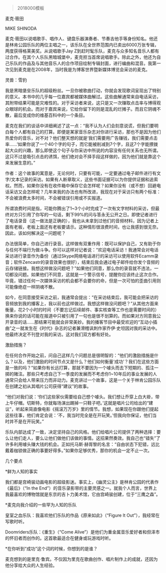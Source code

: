 # 
> 2018000模板


麦克·筱田


MIKE SHINODA


麦克·筱田以说唱歌手、唱作人、键盘乐器演奏者、节奏吉他手等身份知名。他还是林肯公园乐队的两位主唱之一，该乐队在全世界范围内已卖出6000万张专辑，两度获得格莱美奖。从说唱歌手Jay Z到赶时髦乐队，麦克与众多知名音乐人都有过合作。在其个人乐队黑暗城堡中，麦克担当首席说唱歌手。除此之外，他还为自己乐队的作品及与其他音乐人的合作项目绘制专辑封面，进行编曲和混音。我第一次见到麦克是在2008年，当时我是为博客世界暨新媒体博览会采访的麦克。

灵兽：雪豹


我是黑暗堡垒乐队的超级粉丝。一旦你被歌曲打动，你就会发现歌词呈现出了特别的意义。本书中的几乎每一位嘉宾都被媒体曲解过。这些曲解通常来自电话采访，其附带结果可能是灾难性的。对于采访者来说，这只是又一次赚取点击率与博得观众眼球的机会。而对于嘉宾来说，它给你留下的则是混乱的烂摊子。而且它阴魂不散，最后变成你的维基百科中的一个条目。

麦克在我们的谈话中详细阐述了这一点：“我不认为人们会刻意说谎，但我们要明白每个人都有自己的打算。即便是某家音乐杂志对你进行采访，那也不是因为他们热爱你的音乐，对不对？他们整天想的就是‘我们需要用广告赚钱，我们需要点击率……’如果你说了一个40个字的句子，而它能被削减到7个字，且这7个字能撩拨起大众的兴趣，那么即使这个句子与你采访中所说的内容没有任何关系也无所谓。这只不过是吸引点击的诱饵，他们绝对会不择手段这样做的，因为他们就是靠这个来发展生意的。”


作者：这个故事的寓意是，无论何时，只要有可能，一定要通过电子邮件进行有文字/文本记录的采访。如果有人断章取义，这些书面证据可以为你提供证据和追索权。然而，如果你没有在收件箱中保存它会怎样呢？如果你没有（或不想）回避电话采访又会怎样呢？几年来我的办法也有所改进，我现在对于采访只有两个标准：不会被浪费太多时间，不会被错误引用或不实报道。


所谓浪费时间是指，可能你腾出了1~3个小时完成了一次有文字材料的采访，但最终对方只引用了你写的一句话，剩下99%的问与答永无公开之日。即使记者进行了电话录音（这一做法是正确的），我也从未拿到过他们的音频材料，因为记者上面有老板，老板上面还有老板要请示。这种情形很浪费时间，也让我感到很无奈。因此，该如何解决这一问题呢？

办法很简单，你自己进行录音。这样做有双重作用：既可以保护自己，又有助于你与任何不端行为做斗争。你可以这样对记者说：“欢迎电话采访！我通常会对电话采访进行录音作为备份（通过Skype网络电话进行的采访可以使用软件Ecamm录音；软件Zencastr的录音效果也很好），结束后我会通过电子邮件给你发个音频的云存储链接。我想这样做没问题吧？”如果他们同意，那么你的录音就不违法，一切都没问题。如果他们不同意，这就是一个警示信号，提醒你应该终止这次合作。毕竟，错过任何一次媒体采访的机会都不会要你的命，但是一次可怕的歪曲引用则可能像绝症一样阴魂不散。

如今，在同意接受采访之前，我通常会提出：“在采访结束后，我可能会把采访的音频放到我的播客上，我以前也这样做过。我想这样做没问题吧？”从其他方面来衡量，花2个小时的时间（不要忘记后续邮件、事实核查等工作也是需要时间的）换来你说的话可能在报道中只被引用了一句也是很不划算的。而如果对方同意我公开录音的话……那结果可能就会非常美妙。我的播客节目中最受欢迎的“互动小插曲”之一就发生在《时代》杂志的记者兼滑稽讽刺作家乔伊·史坦因对我的采访中。他最终决定不刊登对我的采访。这对我们双方都有好处。


激励措施？

在任何合作开始之前，问自己这样几个问题总是很明智的：“他们的激励措施是什么？以及，他们激励的时间节点又是什么？他们如何衡量‘成功’？我们在这些方面是一致的吗？”如果你有长远打算，那就不要因为一个噱头而去下短期的、孤注一掷的赌注。那些只考虑自己下一季度的发展而不考虑你1~10年后的事业发展的人通常只会给人带来压力而非动力。麦克讲过一个故事，这是一个关于林肯公园乐队在创建之初从其唱片公司获得“建议”的故事。

“他们对我们说：‘你们这些家伙需要给自己想个噱头。我们想让乔穿上白大褂，带上牛仔帽。切斯特，你就每场演出踢掉一只鞋子吧。’这就是唱片公司给出的“建议”，听起来简直像电影《摇滚万万岁》里的情节。我想，如果现在你跟他们提起这些往事，他们肯定会说：‘不，我当时完全是在开玩笑。’但我向你保证，他们当时并不是在开玩笑。”

乐队内部达成了一致，决定坚持自己的风格。他们给唱片公司提供了两种选择：要么让他们走人，要么让他们做他们该做的事情。这招果然奏效。我自己也“错失”了许多利用噱头赚大钱的机会。正如托马斯·赫胥黎的名言：“自由状态下犯错，远比戴着枷锁做正确的事要好得多。”如果你足够优秀，那你的机会一定不止一次。


几个要点

*鲜为人知的事实

我们都是宫崎骏动画电影的超级影迷。事实上，《幽灵公主》是林肯公园的代表作《最后》（“In the End”）的音乐录影带的主要灵感之一。就我个人而言，世界上我最喜欢的博物馆就是东京的吉卜力美术馆，它由宫崎骏创建，位于“三鹰之森”。

*麦克向我介绍的一些罕为人知的乐队

皇室之血乐队：我喜欢他们乐队的作品《原来如此》（“Figure It Out”），我经常在写歌时听。

Doomriders乐队：《重生》（“Come Alive”）是他们为重金属音乐爱好者和但泽市的怀旧者而创作的。这首歌最适合在健身或玩游戏时听。

*在你听到“成功”这个词的时候，你想到的是谁？

麦克想到的是里克·鲁宾。不仅因为里克在歌曲创作、唱片制作上的成就，还因为他分享给大众的人生经验。




